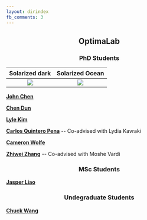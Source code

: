 ```yaml
---
layout: dirindex
fb_comments: 3
---
```


<center> <h2>OptimaLab</h2> </center>

<center> <h3>PhD Students</h3> </center>

Solarized dark             |  Solarized Ocean
:-------------------------:|:-------------------------:
![](https://...Dark.png)  |  ![](https://...Ocean.png)

[**John Chen**](https://johnchenresearch.github.io/)

[**Chen Dun**]()

[**Lyle Kim**](https://jlylekim.github.io/)

[**Carlos Quintero Pena**](https://carlosquinterop.github.io/) -- Co-advised with Lydia Kavraki

[**Cameron Wolfe**](https://wolfecameron.github.io/)

[**Zhiwei Zhang**](https://www.cs.rice.edu/~zz59/) -- Co-advised with Moshe Vardi

<center> <h3>MSc Students</h3> </center>

[**Jasper Liao**]()

<center> <h3>Undegraduate Students</h3> </center>

[**Chuck Wang**](http://wangqihan.com/)
